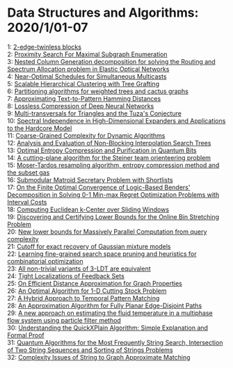 # Data Structures and Algorithms: 2020/1/01-07  
1: [$2$-edge-twinless blocks](https://doi.org/10.48550/arXiv.1912.13347)  
2: [Proximity Search For Maximal Subgraph Enumeration](https://doi.org/10.48550/arXiv.1912.13446)  
3: [Nested Column Generation decomposition for solving the Routing and  Spectrum Allocation problem in Elastic Optical Networks](https://doi.org/10.48550/arXiv.2001.00066)  
4: [Near-Optimal Schedules for Simultaneous Multicasts](https://doi.org/10.48550/arXiv.2001.00072)  
5: [Scalable Hierarchical Clustering with Tree Grafting](https://doi.org/10.48550/arXiv.2001.00076)  
6: [Partitioning algorithms for weighted trees and cactus graphs](https://doi.org/10.48550/arXiv.2001.00204)  
7: [Approximating Text-to-Pattern Hamming Distances](https://doi.org/10.48550/arXiv.2001.00211)  
8: [Lossless Compression of Deep Neural Networks](https://doi.org/10.48550/arXiv.2001.00218)  
9: [Multi-transversals for Triangles and the Tuza's Conjecture](https://doi.org/10.48550/arXiv.2001.00257)  
10: [Spectral Independence in High-Dimensional Expanders and Applications to  the Hardcore Model](https://doi.org/10.48550/arXiv.2001.00303)  
11: [Coarse-Grained Complexity for Dynamic Algorithms](https://doi.org/10.48550/arXiv.2001.00336)  
12: [Analysis and Evaluation of Non-Blocking Interpolation Search Trees](https://doi.org/10.48550/arXiv.2001.00413)  
13: [Optimal Entropy Compression and Purification in Quantum Bits](https://doi.org/10.48550/arXiv.2001.00562)  
14: [A cutting-plane algorithm for the Steiner team orienteering problem](https://doi.org/10.48550/arXiv.2001.00858)  
15: [Moser-Tardos resampling algorithm, entropy compression method and the  subset gas](https://doi.org/10.48550/arXiv.2001.00880)  
16: [Submodular Matroid Secretary Problem with Shortlists](https://doi.org/10.48550/arXiv.2001.00894)  
17: [On the Finite Optimal Convergence of Logic-Based Benders' Decomposition  in Solving 0-1 Min-max Regret Optimization Problems with Interval Costs](https://doi.org/10.48550/arXiv.2001.00943)  
18: [Computing Euclidean k-Center over Sliding Windows](https://doi.org/10.48550/arXiv.2001.01035)  
19: [Discovering and Certifying Lower Bounds for the Online Bin Stretching  Problem](https://doi.org/10.48550/arXiv.2001.01125)  
20: [New lower bounds for Massively Parallel Computation from query  complexity](https://doi.org/10.48550/arXiv.2001.01146)  
21: [Cutoff for exact recovery of Gaussian mixture models](https://doi.org/10.48550/arXiv.2001.01194)  
22: [Learning fine-grained search space pruning and heuristics for  combinatorial optimization](https://doi.org/10.48550/arXiv.2001.01230)  
23: [All non-trivial variants of 3-LDT are equivalent](https://doi.org/10.48550/arXiv.2001.01289)  
24: [Tight Localizations of Feedback Sets](https://doi.org/10.48550/arXiv.2001.01440)  
25: [On Efficient Distance Approximation for Graph Properties](https://doi.org/10.48550/arXiv.2001.01452)  
26: [An Optimal Algorithm for 1-D Cutting Stock Problem](https://doi.org/10.48550/arXiv.2001.01531)  
27: [A Hybrid Approach to Temporal Pattern Matching](https://doi.org/10.48550/arXiv.2001.01661)  
28: [An Approximation Algorithm for Fully Planar Edge-Disjoint Paths](https://doi.org/10.48550/arXiv.2001.01715)  
29: [A new approach on estimating the fluid temperature in a multiphase flow  system using particle filter method](https://doi.org/10.48550/arXiv.2001.01803)  
30: [Understanding the QuickXPlain Algorithm: Simple Explanation and Formal  Proof](https://doi.org/10.48550/arXiv.2001.01835)  
31: [Quantum Algorithms for the Most Frequently String Search, Intersection  of Two String Sequences and Sorting of Strings Problems](https://doi.org/10.48550/arXiv.2001.01914)  
32: [Complexity Issues of String to Graph Approximate Matching](https://doi.org/10.48550/arXiv.2001.01961)  
